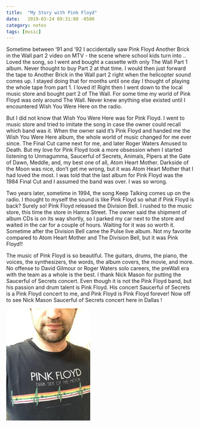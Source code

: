```yaml
---
title:  "My Story with Pink Floyd"
date:   2019-03-24 09:31:00 -0500
category: notes
tags: [music]
---
```


Sometime between ‘91 and ‘92 I accidentally saw Pink Floyd Another Brick in the Wall part 2 video on MTV - the scene where school kids turn into ..   Loved the song, so I went and bought a cassette with only The  Wall Part 1 album. Never thought to buy Part 2 at that time. I would then just forward the tape to Another Brick in the Wall part 2 right when the helicopter sound comes up. I stayed doing that for months until one day I thought of playing the whole tape from part 1. I loved it! Right then I went down to the local music store and bought part 2 of The Wall. For some time my world of Pink Floyd was only around The Wall. Never knew anything else existed until I encountered Wish You Were Here on the radio.

But I did not know that Wish You Were Here was for Pink Floyd. I went to music store and tried to imitate the song in case the owner could recall which band was it. When the owner said it’s Pink Floyd and handed me the Wish You Were Here album, the whole world of music changed for me ever since. The Final Cut came next for me, and later Roger Waters Amused to Death. But my love for Pink Floyd took a more obsession when I started listening to Unmagumma, Saucerful of Secrets, Animals, Pipers at the Gate of Dawn, Meddle, and, my best one of all, Atom Heart Mother. Darkside of the Moon was nice, don’t get me wrong, but it was Atom Heart Mother that I had loved the most. I was told that the last album for Pink Floyd was the 1984 Final Cut and I assumed the band was over. I was so wrong.

Two years later, sometime in 1994, the song Keep Talking comes up on the radio. I thought to myself the sound is like Pink Floyd so what if Pink Floyd is back? Surely so! Pink Floyd released the Division Bell. I rushed to the music store, this time the store in Hamra Street. The owner said the shipment of album CDs is on its way shortly, so I parked my car next to the store and waited in the car for a couple of hours.  Waiting for it was so worth it. Sometime after the Division Bell came the Pulse live album. Not my favorite compared to Atom Heart Mother and The Division Bell, but it was Pink Floyd!!

The music of Pink Floyd is so beautiful. The guitars, drums, the piano, the voices, the synthesizers, the words, the album covers, the movie, and more.  No offense to David Gilmour or Roger Waters solo careers, the preWall era with the team as a whole is the best. I thank Nick Mason for putting the Saucerful of Secrets concert. Even though it is not the Pink Floyd band, but his passion and drum talent is Pink Floyd. His concert Saucerful of Secrets is a Pink Floyd concert to me, and Pink Floyd is Pink Floyd forever!
Now off to see Nick Mason Saucerful of Secrets concert here in Dallas !

![pinkfloyd](/assets/images/retro/pinkfloyd.jpeg)
